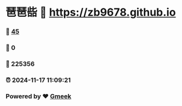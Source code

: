 # 琶琶啙 :link: https://zb9678.github.io 
### :page_facing_up: [45](https://zb9678.github.io/tag.html) 
### :speech_balloon: 0 
### :hibiscus: 225356 
### :alarm_clock: 2024-11-17 11:09:21 
### Powered by :heart: [Gmeek](https://github.com/Meekdai/Gmeek)
